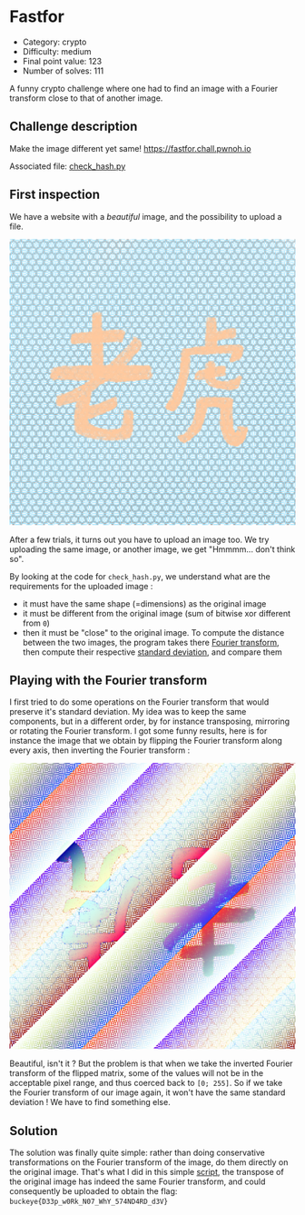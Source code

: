 # Fastfor

- Category: crypto
- Difficulty: medium
- Final point value: 123
- Number of solves: 111

A funny crypto challenge where one had to find an image with a Fourier transform close to that of another image.

## Challenge description

Make the image different yet same!
https://fastfor.chall.pwnoh.io

Associated file: [check_hash.py](./check_hash.py)

## First inspection

We have a website with a *beautiful* image, and the possibility to upload a file.

![beautiful image](./IMG.png)


After a few trials, it turns out you have to upload an image too. We try uploading the same image, or another image, we get "Hmmmm... don't think so".

By looking at the code for `check_hash.py`, we understand what are the requirements for the uploaded image :
- it must have the same shape (=dimensions) as the original image
- it must be different from the original image (sum of bitwise xor different from `0`)
- then it must be "close" to the original image. To compute the distance between the two images, the program takes there [Fourier transform](https://en.wikipedia.org/wiki/Discrete_Fourier_transform), then compute their respective [standard deviation](https://en.wikipedia.org/wiki/Standard_deviation), and compare them

## Playing with the Fourier transform

I first tried to do some operations on the Fourier transform that would preserve it's standard deviation. My idea was to keep the same components, but in a different order, by for instance transposing, mirroring or rotating the Fourier transform. I got some funny results, here is for instance the image that we obtain by flipping the Fourier transform along every axis, then inverting the Fourier transform :

![flipped Fourier transform](./fourier_flipped.png)

Beautiful, isn't it ? But the problem is that when we take the inverted Fourier transform of the flipped matrix, some of the values will not be in the acceptable pixel range, and thus coerced back to `[0; 255]`. So if we take the Fourier transform of our image again, it won't have the same standard deviation ! We have to find something else.

## Solution

The solution was finally quite simple: rather than doing conservative transformations on the Fourier transform of the image, do them directly on the original image. That's what I did in this simple [script](./script.py), the transpose of the original image has indeed the same Fourier transform, and could consequently be uploaded to obtain the flag: `buckeye{D33p_w0Rk_N07_WhY_574ND4RD_d3V}`